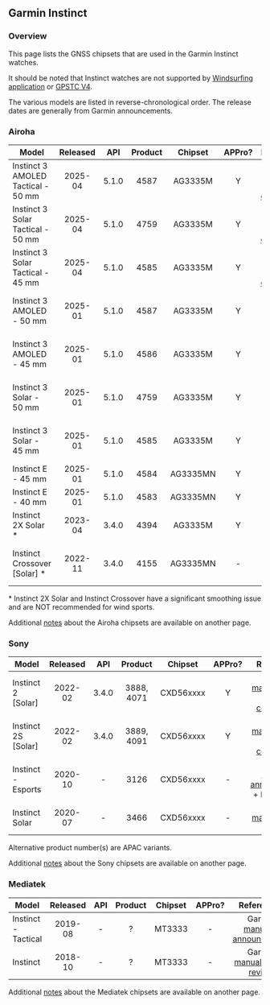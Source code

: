 ## Garmin Instinct

### Overview

This page lists the GNSS chipsets that are used in the Garmin Instinct watches.

It should be noted that Instinct watches are not supported by [Windsurfing application](https://apps.garmin.com/apps/9d47be43-2724-44e4-8f5e-3005b0766087?tid=1) or [GPSTC V4](https://apps.garmin.com/apps/f0f3fbd5-9de3-4d69-b89b-10b76d6a9f0f?tid=1).

The various models are listed in reverse-chronological order. The release dates are generally from Garmin announcements.



### Airoha

| Model                       | Released   | API | Product | Chipset | APPro? | References |
| --------------------------- | :--------: | :--------: | :--------: | :--------: | :--------: | :--------: |
| Instinct 3 AMOLED Tactical - 50 mm | 2025-04 | 5.1.0 | 4587 | AG3335M | Y | Garmin [manual](https://www8.garmin.com/manuals/webhelp/GUID-2C274FD2-F0C3-445C-B0AC-700FECCE12E9/EN-US/GUID-9AC5D40D-5CCE-4D21-B8C2-10A04B25E152.html) + DCR [comparison](https://www.dcrainmaker.com/2025/04/garmin-instinct3-tactical-comparison-full-details.html) |
| Instinct 3 Solar Tactical - 50 mm | 2025-04 | 5.1.0 | 4759 | AG3335M | Y | Garmin [manual](https://www8.garmin.com/manuals/webhelp/GUID-2C274FD2-F0C3-445C-B0AC-700FECCE12E9/EN-US/GUID-9AC5D40D-5CCE-4D21-B8C2-10A04B25E152.html) + DCR [comparison](https://www.dcrainmaker.com/2025/04/garmin-instinct3-tactical-comparison-full-details.html) |
| Instinct 3 Solar Tactical - 45 mm | 2025-04 | 5.1.0 | 4585 | AG3335M | Y | Garmin [manual](https://www8.garmin.com/manuals/webhelp/GUID-2C274FD2-F0C3-445C-B0AC-700FECCE12E9/EN-US/GUID-9AC5D40D-5CCE-4D21-B8C2-10A04B25E152.html) + DCR [comparison](https://www.dcrainmaker.com/2025/04/garmin-instinct3-tactical-comparison-full-details.html) |
| Instinct 3 AMOLED - 50 mm | 2025-01 | 5.1.0 | 4587 | AG3335M | Y | Garmin [manual](https://www8.garmin.com/manuals/webhelp/GUID-2DA54DF8-8084-40ED-954F-EDA09C13B47F/EN-US/GUID-9AC5D40D-5CCE-4D21-B8C2-10A04B25E152.html) + DCR [hands on](https://www.dcrainmaker.com/2025/01/garmin-instinct-3-series-hands-on-everything-you-need-to-know.html) |
| Instinct 3 AMOLED - 45 mm | 2025-01 | 5.1.0 | 4586 | AG3335M | Y | Garmin [manual](https://www8.garmin.com/manuals/webhelp/GUID-2DA54DF8-8084-40ED-954F-EDA09C13B47F/EN-US/GUID-9AC5D40D-5CCE-4D21-B8C2-10A04B25E152.html) + DCR [hands on](https://www.dcrainmaker.com/2025/01/garmin-instinct-3-series-hands-on-everything-you-need-to-know.html) |
| Instinct 3 Solar - 50 mm | 2025-01 | 5.1.0 | 4759 | AG3335M | Y | Garmin [manual](https://www8.garmin.com/manuals/webhelp/GUID-2C274FD2-F0C3-445C-B0AC-700FECCE12E9/EN-US/GUID-9AC5D40D-5CCE-4D21-B8C2-10A04B25E152.html) + DCR [hands on](https://www.dcrainmaker.com/2025/01/garmin-instinct-3-series-hands-on-everything-you-need-to-know.html) |
| Instinct 3 Solar - 45 mm | 2025-01 | 5.1.0 | 4585 | AG3335M | Y | Garmin [manual](https://www8.garmin.com/manuals/webhelp/GUID-2C274FD2-F0C3-445C-B0AC-700FECCE12E9/EN-US/GUID-9AC5D40D-5CCE-4D21-B8C2-10A04B25E152.html) + DCR [hands on](https://www.dcrainmaker.com/2025/01/garmin-instinct-3-series-hands-on-everything-you-need-to-know.html) |
| Instinct E - 45 mm | 2025-01 | 5.1.0 | 4584 | AG3335MN | Y | Garmin [manual](https://www8.garmin.com/manuals/webhelp/GUID-D3C2D1F9-D2C0-404D-9372-7B2D57459BF8/EN-US/GUID-9AC5D40D-5CCE-4D21-B8C2-10A04B25E152.html) |
| Instinct E - 40 mm | 2025-01 | 5.1.0 |  4583   | AG3335MN | Y | Garmin [manual](https://www8.garmin.com/manuals/webhelp/GUID-D3C2D1F9-D2C0-404D-9372-7B2D57459BF8/EN-US/GUID-9AC5D40D-5CCE-4D21-B8C2-10A04B25E152.html) |
| Instinct 2X Solar \* | 2023-04 | 3.4.0 | 4394 | AG3335M | Y | Garmin [manual](https://www8.garmin.com/manuals/webhelp/GUID-31D23DBB-57C2-4DF7-A0C9-8D1A00AB4BE7/EN-US/GUID-7778C63A-5928-4315-B25B-3DA9B3E467B6.html) + DCR [review](https://www.dcrainmaker.com/2023/04/garmin-instinct-2x-in-depth-review-bigger-and-flashlight-equipped.html) |
| Instinct Crossover \[Solar] \* | 2022-11  | 3.4.0 | 4155 | AG3335MN | - | Garmin [manual](https://www8.garmin.com/manuals/webhelp/GUID-64328278-25D1-45C2-BF05-6EC0CFD000D0/EN-US/GUID-9AC5D40D-5CCE-4D21-B8C2-10A04B25E152.html) + FCC [teardown](https://fccid.io/IPH-04348/Internal-Photos/Internal-Photos-6150278) |

\* Instinct 2X Solar and Instinct Crossover have a significant smoothing issue and are NOT recommended for wind sports.

Additional [notes](../../../chipsets/airoha/devices.md) about the Airoha chipsets are available on another page.



### Sony

| Model                       | Released   | API | Product | Chipset | APPro? | References |
| --------------------------- | :--------: | :--------: | :--------: | :--------: | :--------: | :--------: |
| Instinct 2 \[Solar] | 2022-02  | 3.4.0 | 3888, 4071 | CXD56xxxx | Y | Garmin [manual](https://www8.garmin.com/manuals/webhelp/GUID-31D23DBB-57C2-4DF7-A0C9-8D1A00AB4BE7/EN-US/GUID-7778C63A-5928-4315-B25B-3DA9B3E467B6.html) + DCR [review](https://www.dcrainmaker.com/2022/02/garmin-instinct2-2s-2-solar-in-depth-review.html) + [comparison](https://www.dcrainmaker.com/2022/02/instinct-detailed-comparison.html) |
| Instinct 2S \[Solar] | 2022-02 | 3.4.0 | 3889, 4091 | CXD56xxxx | Y | Garmin [manual](https://www8.garmin.com/manuals/webhelp/GUID-31D23DBB-57C2-4DF7-A0C9-8D1A00AB4BE7/EN-US/GUID-7778C63A-5928-4315-B25B-3DA9B3E467B6.html) + DCR [review](https://www.dcrainmaker.com/2022/02/garmin-instinct2-2s-2-solar-in-depth-review.html) + [comparison](https://www.dcrainmaker.com/2022/02/instinct-detailed-comparison.html) |
| Instinct - Esports         | 2020-10  | -     | 3126 | CXD56xxxx | - | Garmin [manual](https://www8.garmin.com/manuals/webhelp/GUID-DB0B2E91-DAF6-46B9-B1D2-89EDA37A56DC/EN-US/GUID-4EE5B773-E8A3-4C61-8D64-432B575963D8.html) + [announcement](https://www.garmin.com/en-US/newsroom/press-release/outdoor/2020-elevate-your-game-with-garmin-instinct-esports-edition/) + DCR [review](https://www.dcrainmaker.com/2020/10/garmin-instinct-esports-edition-all-the-details.html) |
| Instinct Solar     | 2020-07  | -     | 3466 | CXD56xxxx | - | Garmin [manual](https://www8.garmin.com/manuals/webhelp/GUID-A298EB1C-21D9-430F-8D06-A2CC74E5D5E9/EN-US/GUID-31C5EBD6-A5E6-46FA-9EDE-43DBA4872546.html) + DCR [review](https://www.dcrainmaker.com/2020/07/garmin-instinct-solar-review-whats-new-different.html) |

Alternative product number(s) are APAC variants.

Additional [notes](../../../chipsets/sony/devices.md) about the Sony chipsets are available on another page.



### Mediatek

| Model                       | Released   | API | Product | Chipset | APPro? | References |
| --------------------------- | :--------: | :--------: | :--------: | :--------: | :--------: | :--------: |
| Instinct - Tactical | 2019-08  |  -   |    ?    | MT3333  | - | Garmin [manual](https://www8.garmin.com/manuals/webhelp/instincttactical/EN-US/GUID-4EE5B773-E8A3-4C61-8D64-432B575963D8.html) + [announcement](https://www.garmin.com/en-US/newsroom/press-release/outdoor/2019-garmin-announces-the-instinct-tactical-edition/) |
| Instinct | 2018-10  | -    | ? | MT3333  | - | Garmin [manual](https://www8.garmin.com/manuals/webhelp/instinct/EN-US/GUID-4EE5B773-E8A3-4C61-8D64-432B575963D8.html) + DCR [review](https://www.dcrainmaker.com/2018/10/garmin-instinct-gps-watch-in-depth-review.html) |

Additional [notes](../../../chipsets/mediatek/devices.md) about the Mediatek chipsets are available on another page.

